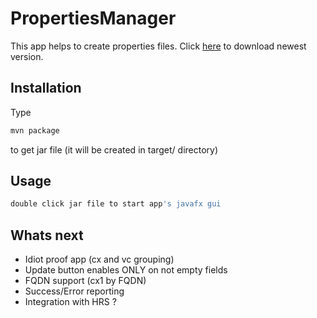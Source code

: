 # PropertiesManager
This app helps to create properties files.
Click [here](https://github.com/czarecoo/PropertiesManager/releases) to download newest version.

## Installation
Type
```bash
mvn package
```
to get jar file (it will be created in target/ directory)

## Usage

```bash
double click jar file to start app's javafx gui
```

## Whats next
- Idiot proof app (cx and vc grouping)
- Update button enables ONLY on not empty fields
- FQDN support (cx1 by FQDN)
- Success/Error reporting
- Integration with HRS ?